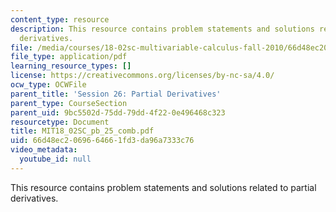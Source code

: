 ```yaml
---
content_type: resource
description: This resource contains problem statements and solutions related to partial
  derivatives.
file: /media/courses/18-02sc-multivariable-calculus-fall-2010/66d48ec2069664661fd3da96a7333c76_MIT18_02SC_pb_25_comb.pdf
file_type: application/pdf
learning_resource_types: []
license: https://creativecommons.org/licenses/by-nc-sa/4.0/
ocw_type: OCWFile
parent_title: 'Session 26: Partial Derivatives'
parent_type: CourseSection
parent_uid: 9bc5502d-75dd-79dd-4f22-0e496468c323
resourcetype: Document
title: MIT18_02SC_pb_25_comb.pdf
uid: 66d48ec2-0696-6466-1fd3-da96a7333c76
video_metadata:
  youtube_id: null
---
```

This resource contains problem statements and solutions related to partial derivatives.